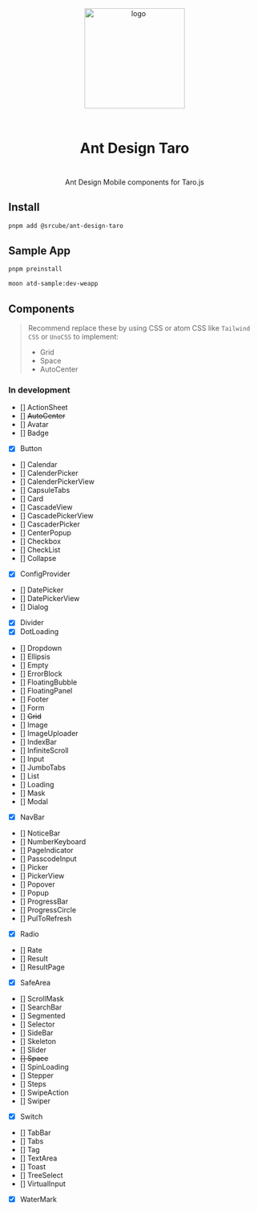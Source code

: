 <div align="center">

  <img src="https://gw.alipayobjects.com/zos/bmw-prod/b2c7ff8b-eba0-4af9-9dd5-0b5b17f42c57.svg" alt="logo" width="200" height="auto" />

  <h1 style="line-height: 80px">Ant Design Taro</h1>

  <p>Ant Design Mobile components for Taro.js</p>
</div>


## Install

```bash
pnpm add @srcube/ant-design-taro
```

## Sample App

```bash
pnpm preinstall

moon atd-sample:dev-weapp
```

## Components

> Recommend replace these by using CSS or atom CSS like `Tailwind CSS` or `UnoCSS` to implement:
>
> - Grid
> - Space
> - AutoCenter

### In development

- [] ActionSheet
- [] ~~AutoCenter~~
- [] Avatar
- [] Badge
- [x] Button
- [] Calendar
- [] CalenderPicker
- [] CalenderPickerView
- [] CapsuleTabs
- [] Card
- [] CascadeView
- [] CascadePickerView
- [] CascaderPicker
- [] CenterPopup
- [] Checkbox
- [] CheckList
- [] Collapse
- [x] ConfigProvider
- [] DatePicker
- [] DatePickerView
- [] Dialog
- [x] Divider
- [x] DotLoading
- [] Dropdown
- [] Ellipsis
- [] Empty
- [] ErrorBlock
- [] FloatingBubble
- [] FloatingPanel
- [] Footer
- [] Form
- [] ~~Grid~~
- [] Image
- [] ImageUploader
- [] IndexBar
- [] InfiniteScroll
- [] Input
- [] JumboTabs
- [] List
- [] Loading
- [] Mask
- [] Modal
- [x] NavBar
- [] NoticeBar
- [] NumberKeyboard
- [] PageIndicator
- [] PasscodeInput
- [] Picker
- [] PickerView
- [] Popover
- [] Popup
- [] ProgressBar
- [] ProgressCircle
- [] PulToRefresh
- [x] Radio
- [] Rate
- [] Result
- [] ResultPage
- [x] SafeArea
- [] ScrollMask
- [] SearchBar
- [] Segmented
- [] Selector
- [] SideBar
- [] Skeleton
- [] Slider
- ~~[] Space~~
- [] SpinLoading
- [] Stepper
- [] Steps
- [] SwipeAction
- [] Swiper
- [x] Switch
- [] TabBar
- [] Tabs
- [] Tag
- [] TextArea
- [] Toast
- [] TreeSelect
- [] VirtualInput
- [x] WaterMark
